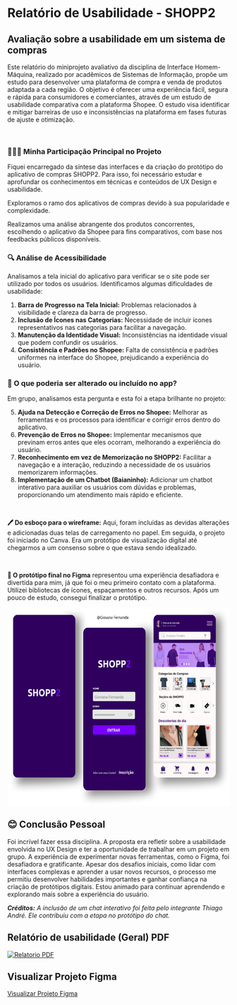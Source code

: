 <h1>Relatório de Usabilidade - SHOPP2</h1>

<h2>Avaliação sobre a usabilidade em um sistema de compras</h2>

Este relatório do miniprojeto avaliativo da disciplina de Interface Homem-Máquina, realizado por acadêmicos de Sistemas de Informação, propõe um estudo para desenvolver uma plataforma de compra e venda de produtos adaptada a cada região. 
O objetivo é oferecer uma experiência fácil, segura e rápida para consumidores e comerciantes, através de um estudo de usabilidade comparativa com a plataforma Shopee. O estudo visa identificar e mitigar barreiras de uso e inconsistências na plataforma em fases futuras de ajuste e otimização.

<br>

<h3>🙋🏻‍♀️ Minha Participação Principal no Projeto</h3>
Fiquei encarregado da síntese das interfaces e da criação do protótipo do aplicativo de compras SHOPP2. Para isso, foi necessário estudar e aprofundar os conhecimentos em técnicas e conteúdos de UX Design e usabilidade.

Exploramos o ramo dos aplicativos de compras devido à sua popularidade e complexidade.

Realizamos uma análise abrangente dos produtos concorrentes, escolhendo o aplicativo da Shopee para fins comparativos, com base nos feedbacks públicos disponíveis.

<h3> 🔍 Análise de Acessibilidade </h3> 

Analisamos a tela inicial do aplicativo para verificar se o site pode ser utilizado por todos os usuários. Identificamos algumas dificuldades de usabilidade:

1. **Barra de Progresso na Tela Inicial:** Problemas relacionados à visibilidade e clareza da barra de progresso.
2. **Inclusão de Ícones nas Categorias:** Necessidade de incluir ícones representativos nas categorias para facilitar a navegação.
3. **Manutenção da Identidade Visual:** Inconsistências na identidade visual que podem confundir os usuários.
4. **Consistência e Padrões no Shopee:** Falta de consistência e padrões uniformes na interface do Shopee, prejudicando a experiência do usuário.

<h3> 🤔 O que poderia ser alterado ou incluído no app? </h3>

Em grupo, analisamos esta pergunta e esta foi a etapa brilhante no projeto:

5. **Ajuda na Detecção e Correção de Erros no Shopee:** Melhorar as ferramentas e os processos para identificar e corrigir erros dentro do aplicativo.
6. **Prevenção de Erros no Shopee:** Implementar mecanismos que previnam erros antes que eles ocorram, melhorando a experiência do usuário.
7. **Reconhecimento em vez de Memorização no SHOPP2:** Facilitar a navegação e a interação, reduzindo a necessidade de os usuários memorizarem informações.
8. **Implementação de um Chatbot (Baianinho):** Adicionar um chatbot interativo para auxiliar os usuários com dúvidas e problemas, proporcionando um atendimento mais rápido e eficiente.
<br>

**🖊 Do esboço para o wireframe:** Aqui, foram incluídas as devidas alterações e adicionadas duas telas de carregamento no papel. Em seguida, o projeto foi iniciado no Canva. Era um protótipo de visualização digital até chegarmos a um consenso sobre o que estava sendo idealizado.

<br>

**📱 O protótipo final no Figma** representou uma experiência desafiadora e divertida para mim, já que foi o meu primeiro contato com a plataforma. Utilizei bibliotecas de ícones, espaçamentos e outros recursos. Após um pouco de estudo, consegui finalizar o protótipo.

<div style="display: flex; justify-content: center;">
    <img height="450" alt="Meu DesignShopp2.png" src="https://github.com/GiovanaMerces/RelatorioShopp2/blob/4707c6e1d2ef913d76a5ebe3659a37e9b14f18c4/Meu%20DesignShopp2.png" />
</div>


<h2>😊 Conclusão Pessoal</h2>

Foi incrível fazer essa disciplina. A proposta era refletir sobre a usabilidade envolvida no UX Design e ter a oportunidade de trabalhar em um projeto em grupo. A experiência de experimentar novas ferramentas, como o Figma, foi desafiadora e gratificante. Apesar dos desafios iniciais, como lidar com interfaces complexas e aprender a usar novos recursos, o processo me permitiu desenvolver habilidades importantes e ganhar confiança na criação de protótipos digitais. Estou animado para continuar aprendendo e explorando mais sobre a experiência do usuário.

***Créditos:*** *A inclusão de um chat interativo foi feita pelo integrante Thiago André. Ele contribuiu com a etapa no protótipo do chat.*




## Relatório de usabilidade (Geral) PDF

[![Relatorio PDF](https://img.shields.io/badge/Relatorio-PDF-purple)](https://drive.google.com/file/d/1sjgJqpYmRvUpO2ZmtukONP6-icWHGZ5q/view?usp=sharing)

## Visualizar Projeto Figma

[Visualizar Projeto Figma](https://www.figma.com/proto/AZY0v64H198pZVjGCQXIWD/Meu-Design?node-id=41-13&t=bkUag4MgXxJwofBk-1&scaling=scale-down&page-id=12%3A18)


